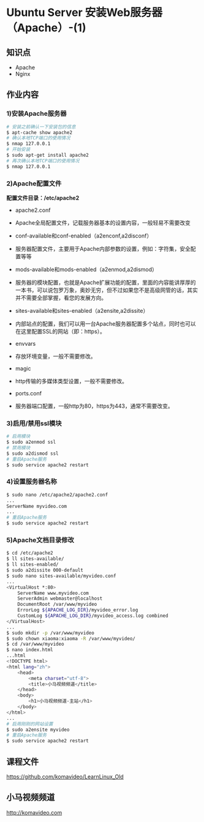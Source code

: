 Ubuntu Server 安装Web服务器（Apache）-(1)
=======================================

## 知识点

* Apache
* Nginx

## 作业内容

### 1)安装Apache服务器

~~~bash
# 安装之前确认一下安装包的信息
$ apt-cache show apache2
# 确认本地TCP端口的使用情况
$ nmap 127.0.0.1
# 开始安装
$ sudo apt-get install apache2
# 再次确认本地TCP端口的使用情况
$ nmap 127.0.0.1
~~~

### 2)Apache配置文件

**配置文件目录：/etc/apache2**

* apache2.conf
 + Apache全局配置文件，记载服务器基本的设置内容，一般轻易不需要改变
* conf-available和conf-enabled（a2enconf,a2disconf）
 + 服务器配置文件，主要用于Apache内部参数的设置，例如：字符集，安全配置等等
* mods-available和mods-enabled（a2enmod,a2dismod）
 + 服务器的模块配置，也就是Apache扩展功能的配置，里面的内容能讲厚厚的一本书，可以说包罗万象，奥妙无穷，但不过如果您不是高级网管的话，其实并不需要全部掌握，看您的发展方向。
* sites-available和sites-enabled（a2ensite,a2dissite）
 + 内部站点的配置，我们可以用一台Apache服务器配置多个站点，同时也可以在这里配置SSL的网站（即：https）。
* envvars
 + 存放环境变量，一般不需要修改。
* magic
 + http传输的多媒体类型设置，一般不需要修改。
* ports.conf
 + 服务器端口配置，一般http为80，https为443，通常不需要改变。

### 3)启用/禁用ssl模块

~~~bash
# 启用模块
$ sudo a2enmod ssl
# 禁用模块
$ sudo a2dismod ssl
# 重启Apache服务
$ sudo service apache2 restart
~~~

### 4)设置服务器名称

~~~bash
$ sudo nano /etc/apache2/apache2.conf
...
ServerName myvideo.com
...
# 重启Apache服务
$ sudo service apache2 restart
~~~

### 5)Apache文档目录修改

~~~bash
$ cd /etc/apache2
$ ll sites-available/
$ ll sites-enabled/
$ sudo a2dissite 000-default
$ sudo nano sites-available/myvideo.conf
...
<VirtualHost *:80>
    ServerName www.myvideo.com
    ServerAdmin webmaster@localhost
    DocumentRoot /var/www/myvideo
    ErrorLog ${APACHE_LOG_DIR}/myvideo_error.log
    CustomLog ${APACHE_LOG_DIR}/myvideo_access.log combined
</VirtualHost>
...
$ sudo mkdir -p /var/www/myvideo
$ sudo chown xiaoma:xiaoma -R /var/www/myvideo/
$ cd /var/www/myvideo
$ nano index.html
...html
<!DOCTYPE html>
<html lang="zh">
    <head>
        <meta charset="utf-8">
        <title>小马视频频道</title>
    </head>
    <body>
        <h1>小马视频频道-主站</h1>
    </body>
</html>
...
# 启用刚刚的网站设置
$ sudo a2ensite myvideo
# 重启Apache服务
$ sudo service apache2 restart
~~~

## 课程文件

https://github.com/komavideo/LearnLinux_Old

## 小马视频频道

http://komavideo.com
